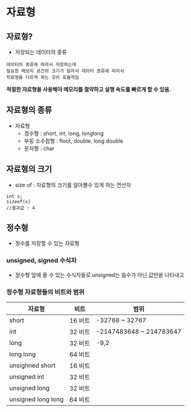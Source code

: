 # 자료형

## 자료형?

- 저장되는 데이터의 종류

```
데이터의 종류에 따라서 저장하는데
필요한 메모리 공간의 크기가 달라서 데이터 종류에 따라서
자료형을 다르게 하는 것이 효율적임
```

**적절한 자료형을 사용해야 메모리를 절약하고 실행 속도를 빠르게 할 수 있음.**

## 자료형의 종류

- 자료형
  - 정수형 : short, int, long, longlong
  - 부동 소수점형 : floot, double, long double
  - 문자형 : char

## 자료형의 크기

- size of : 자료형의 크기를 알아볼수 있게 하는 연산자

```
int x;
sizeof(x)
//결과값 : 4
```

## 정수형

- 정수를 저장할 수 있는 자료형

### unsigned, signed 수식자

- 정수형 앞에 올 수 있는 수식자들로 unsigned는 음수가 아닌 값만을 나타내고

### 정수형 자료형들의 비트와 범위

| 자료형             | 비트    | 범위                    |
| ------------------ | ------- | ----------------------- |
| short              | 16 비트 | -32768 ~ 32767          |
| int                | 32 비트 | -2147483648 ~ 214783647 |
| long               | 32 비트 | -9,2                    |
| long long          | 64 비트 |
| unsighned short    | 16 비트 |
| unsigned int       | 32 비트 |
| unsigned long      | 32 비트 |
| unsigned long long | 64 비트 |
